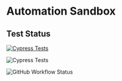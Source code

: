 # Automation Sandbox

## Test Status

[![Cypress Tests](https://github.com/bpnash/automation-sandbox/actions/workflows/cypress-tests.yml/badge.svg)](https://github.com/bpnash/automation-sandbox/actions/workflows/cypress-tests.yml/)

![Cypress Tests](https://github.com/bpnash/automation-sandbox/actions/workflows/cypress-tests.yml/badge.svg)

![GitHub Workflow Status](https://img.shields.io/github/actions/workflow/status/bpnash/automation-sandbox/cypress-tests.yml)
